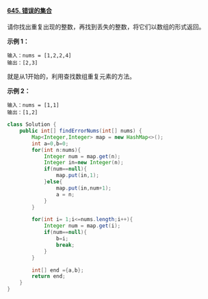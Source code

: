 #### [645. 错误的集合](https://leetcode-cn.com/problems/set-mismatch/)

请你找出重复出现的整数，再找到丢失的整数，将它们以数组的形式返回。 

**示例 1：**

```
输入：nums = [1,2,2,4]
输出：[2,3]
```

就是从1开始的，利用查找数组重复元素的方法。

**示例 2：**

```
输入：nums = [1,1]
输出：[1,2]
```

```java
class Solution {
    public int[] findErrorNums(int[] nums) {
        Map<Integer,Integer> map = new HashMap<>();
        int a=0,b=0;
        for(int n:nums){
            Integer num = map.get(n);
            Integer in=new Integer(n);
            if(num==null){
                map.put(in,1);
            }else{
                map.put(in,num+1);
                a = n;
            }
        }

        for(int i= 1;i<=nums.length;i++){
            Integer num = map.get(i);
            if(num==null){
                b=i;
                break;
            }
        }

        int[] end ={a,b};
        return end; 
    }
}
```

